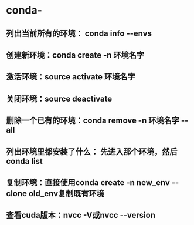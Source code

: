 # conda-
## 列出当前所有的环境： conda info --envs
## 创建新环境：conda create -n 环境名字
## 激活环境：source activate 环境名字
## 关闭环境：source deactivate
## 删除一个已有的环境：conda remove -n 环境名字 --all
## 列出环境里都安装了什么： 先进入那个环境，然后conda list
## 复制环境：直接使用conda create -n new_env --clone old_env复制既有环境
## 查看cuda版本：nvcc -V或nvcc --version
